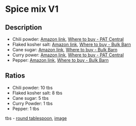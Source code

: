 # Spice mix V1

## Description
* Chili powder: [Amazon link](https://www.amazon.ca/Korean-Gochugaru-Pepper-Powder-Tae-kyung/dp/B00SEIBJQE), [Where to buy - PAT Central](https://goo.gl/maps/bbMTjxA3Zyvs4PpN8) 
* Flaked kosher salt: [Amazon link](https://www.amazon.ca/Maldon-Sea-Salt-Flakes-ounce/dp/B00017028M?th=1), [Where to buy - Bulk Barn](https://goo.gl/maps/hy81Vuj9a289zwqt8)
* Cane sugar: [Amazon link](https://www.amazon.ca/Equal-Exchange-Organic-Cane-Sugar/dp/B00BJLRWC8/ref=sr_1_14?keywords=organic+cane+sugar&qid=1678543740&sr=8-14), [Where to buy - Bulk Barn](https://goo.gl/maps/hy81Vuj9a289zwqt8)
* Curry power: [Amazon link](https://www.amazon.ca/Curry-Powder-Oriental-85-Pack/dp/B0096BRED0), [Where to buy - PAT Central](https://goo.gl/maps/bbMTjxA3Zyvs4PpN8)
* Pepper: [Amazon link](https://www.amazon.ca/Ground-Black-Pepper-Powder-Resealable/dp/B089QJBFH4), [Where to buy - Bulk Barn](https://goo.gl/maps/hy81Vuj9a289zwqt8)


## Ratios
* Chili powder: 10 tbs
* Flaked kosher salt: 8 tbs
* Cane sugar: 5 tbs
* Curry Powder: 1 tbs
* Pepper: 1 tbs

tbs - [round tablespoon](https://english.stackexchange.com/questions/59711/rounded-heaping-and-other-types-of-teaspoonfuls), [image](https://roadtocoffee.com/what-is-a-rounded-teaspoon/) 
